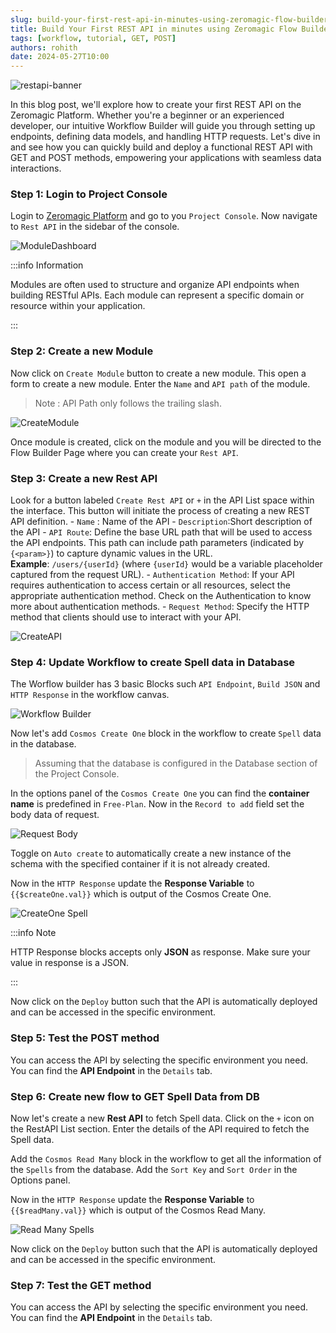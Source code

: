 ```yaml
---
slug: build-your-first-rest-api-in-minutes-using-zeromagic-flow-builder
title: Build Your First REST API in minutes using Zeromagic Flow Builder
tags: [workflow, tutorial, GET, POST] 
authors: rohith 
date: 2024-05-27T10:00
---
```


![restapi-banner](./restapi-banner.png)

In this blog post, we'll explore how to create your first REST API on the Zeromagic Platform. Whether you're a beginner or an experienced developer, our intuitive Workflow Builder will guide you through setting up endpoints, defining data models, and handling HTTP requests. Let's dive in and see how you can quickly build and deploy a functional REST API with GET and POST methods, empowering your applications with seamless data interactions.

### Step 1: Login to Project Console
Login to [Zeromagic Platform](https://github.com/) and go to you `Project Console`. Now navigate to `Rest API` in the sidebar of the console.

![ModuleDashboard](./module_console.png)

<!-- truncate -->

:::info Information

Modules are often used to structure and organize API endpoints when building RESTful APIs. Each module can represent a specific domain or resource within your application.
 
:::

### Step 2: Create a new Module

Now click on `Create Module` button to create a new module. This open a form to create a new module. Enter the `Name` and `API path` of the module.

> Note : API Path only follows the trailing slash.


![CreateModule](./create-module.png)

Once module is created, click on the module and you will be directed to the Flow Builder Page where you can create your `Rest API`. 

### Step 3: Create a new Rest API

Look for a button labeled `Create Rest API` or `+` in the API List space within the interface. This button will initiate the process of creating a new REST API definition.
    - `Name` : Name of the API
    - `Description`:Short description of the API
    - `API Route`: Define the base URL path that will be used to access the API endpoints. This path can include path parameters (indicated by `{<param>}`) to capture dynamic values in the URL.    
    **Example**: `/users/{userId}` (where `{userId}` would be a variable placeholder captured from the request URL).
    - `Authentication Method`: If your API requires authentication to access certain or all resources, select the appropriate authentication method. Check on the Authentication to know more about authentication methods. 
    - `Request Method`: Specify the HTTP method that clients should use to interact with your API.

![CreateAPI](./create-api.png)

### Step 4: Update Workflow to create Spell data in Database

The Worflow builder has 3 basic Blocks such `API Endpoint`, `Build JSON` and `HTTP Response` in the workflow canvas.  

![Workflow Builder](./create-spell-workflow-builder.png)

Now let's add `Cosmos Create One` block in the workflow to create `Spell` data in the database. 

> Assuming that the database is configured in the Database section of the Project Console.

In the options panel of the `Cosmos Create One` you can find the **container name** is predefined in `Free-Plan`. Now in the `Record to add` field set the body data of request. 

![Request Body](./create-body.png)

Toggle on `Auto create` to automatically create a new instance of the schema with the specified container if it is not already created.


Now in the `HTTP Response` update the **Response Variable** to `{{$createOne.val}}` which is output of the Cosmos Create One.

![CreateOne Spell](./createOne-spell.png)

:::info Note

HTTP Response blocks accepts only **JSON** as response. Make sure your value in response is a JSON.

:::

Now click on the `Deploy` button such that the API is automatically deployed and can be accessed in the specific environment.

### Step 5: Test the POST method

You can access the API by selecting the specific environment you need. You can find the **API Endpoint** in the `Details` tab.

### Step 6: Create new flow to GET Spell Data from DB

Now let's create a new **Rest API** to fetch Spell data. Click on the `+` icon on the RestAPI List section. Enter the details of the API required to fetch the Spell data.

Add the `Cosmos Read Many` block in the workflow to get all the information of the `Spells` from the database. Add the `Sort Key` and `Sort Order` in the Options panel.

Now in the `HTTP Response` update the **Response Variable** to `{{$readMany.val}}` which is output of the Cosmos Read Many.

![Read Many Spells](./readMany-spells.png)

Now click on the `Deploy` button such that the API is automatically deployed and can be accessed in the specific environment.


### Step 7: Test the GET method

You can access the API by selecting the specific environment you need. You can find the **API Endpoint** in the `Details` tab.
